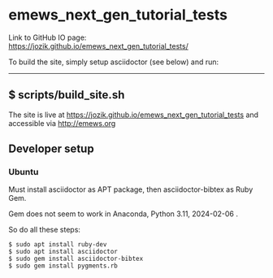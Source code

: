 # emews_next_gen_tutorial_tests

Link to GitHub IO page: https://jozik.github.io/emews_next_gen_tutorial_tests/

To build the site, simply setup asciidoctor (see below) and run:

----
$ scripts/build_site.sh
----

The site is live at https://jozik.github.io/emews_next_gen_tutorial_tests
and accessible via http://emews.org

## Developer setup

### Ubuntu

Must install asciidoctor as APT package, then asciidoctor-bibtex as Ruby Gem.

Gem does not seem to work in Anaconda, Python 3.11, 2024-02-06 .

So do all these steps:

```
$ sudo apt install ruby-dev
$ sudo apt install asciidoctor
$ sudo gem install asciidoctor-bibtex
$ sudo gem install pygments.rb
```
